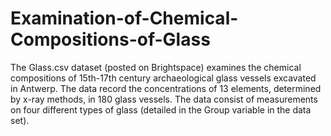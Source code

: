 # Examination-of-Chemical-Compositions-of-Glass
The Glass.csv dataset (posted on Brightspace) examines the chemical compositions of 15th-17th century
archaeological glass vessels excavated in Antwerp. The data record the concentrations of 13 elements,
determined by x-ray methods, in 180 glass vessels. The data consist of measurements on four different types
of glass (detailed in the Group variable in the data set).
